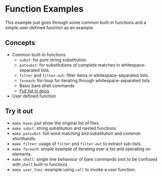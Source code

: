 # Function Examples

This example just goes through some common built-in functions and a simple
user-defined function as an example.

## Concepts

- Common built-in functions
  - ``subst``: for pure string substitution.
  - ``patsubst``: for substitutions of complete matches in whitespace-separated lists.
  - ``filter`` and ``filter-out``: filter items in whitespace-separated lists.
  - ``foreach``: for-loop for iterating through whitespace-separated lists.
  - Basic bare shell commands
  - [Full list in docs](https://www.gnu.org/software/make/manual/html_node/Functions.html).
- User defined function

## Try it out

- ``make base``: just show the original list of files.
- ``make subst``: string substitution and nested functions.
- ``make patsubst``: full word matching and substitution and common shorthands.
- ``make filter``: usage of ``filter`` and ``filter-out`` to extract sub-lists.
- ``make foreach``: simple example of iterating over a list and operating on elements.
- ``make shell``: single line behaviour of bare commands (not to be confused
  with ``shell`` built-in function).
- ``make user_func``: example using ``call`` to invoke a user function.
